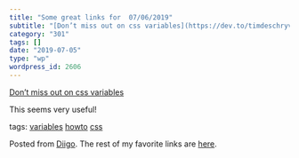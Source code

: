 ```yaml
---
title: "Some great links for  07/06/2019"
subtitle: "[Don’t miss out on css variables](https://dev.to/timdeschryver/don-t-miss-out-on-css-variables-4708?..."
category: "301"
tags: []
date: "2019-07-05"
type: "wp"
wordpress_id: 2606
---
```

[Don’t miss out on css variables](https://dev.to/timdeschryver/don-t-miss-out-on-css-variables-4708?utm_source=digest_mailer&utm_medium=email&utm_campaign=digest_email) 

This seems very useful!

 tags: [variables](https://www.diigo.com/user/pitosalas/variables) [howto](https://www.diigo.com/user/pitosalas/howto) [css](https://www.diigo.com/user/pitosalas/css)

Posted from [Diigo](https://www.diigo.com). The rest of my favorite links are [here](https://www.diigo.com/user/pitosalas).